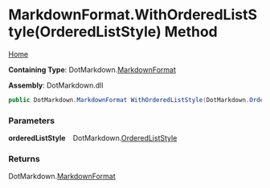 # MarkdownFormat\.WithOrderedListStyle\(OrderedListStyle\) Method

[Home](../../../README.md)

**Containing Type**: DotMarkdown\.[MarkdownFormat](../README.md)

**Assembly**: DotMarkdown\.dll

```csharp
public DotMarkdown.MarkdownFormat WithOrderedListStyle(DotMarkdown.OrderedListStyle orderedListStyle)
```

### Parameters

**orderedListStyle** &ensp; DotMarkdown\.[OrderedListStyle](../../OrderedListStyle/README.md)

### Returns

DotMarkdown\.[MarkdownFormat](../README.md)

